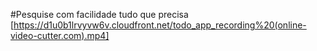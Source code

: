 #Pesquise com facilidade tudo que precisa
[https://d1u0b1lrvyvw6v.cloudfront.net/todo_app_recording%20(online-video-cutter.com).mp4]
